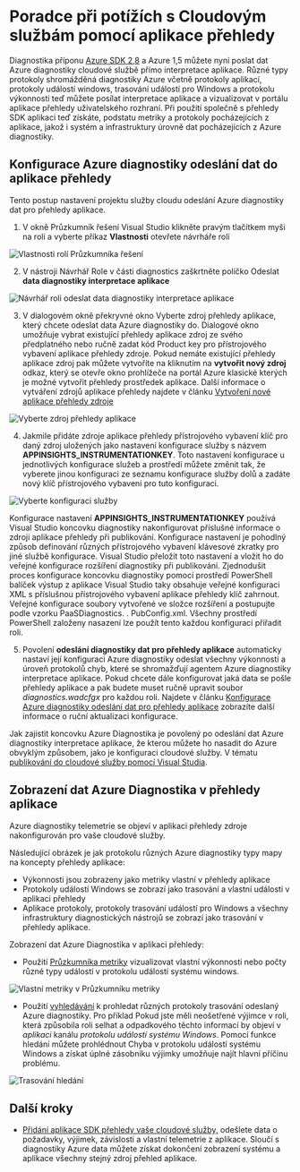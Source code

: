 <properties
   pageTitle="Poradce při potížích s Cloudovým službám pomocí aplikace přehledy | Microsoft Azure"
   description="Zjistěte, jak řešit problémy se službou cloudu pomocí aplikace přehledy proces dat z Azure diagnostiky."
   services="cloud-services"
   documentationCenter=".net"
   authors="sbtron"
   manager="timlt"
   editor="tysonn" />
<tags
   ms.service="cloud-services"
   ms.devlang="na"
   ms.topic="article"
   ms.tgt_pltfrm="na"
   ms.workload="na"
   ms.date="12/15/2015"
   ms.author="saurabh" />


# <a name="troubleshoot-cloud-services-using-application-insights"></a>Poradce při potížích s Cloudovým službám pomocí aplikace přehledy

Diagnostika příponu [Azure SDK 2,8](https://azure.microsoft.com/downloads/) a Azure 1,5 můžete nyní poslat dat Azure diagnostiky cloudové službě přímo interpretace aplikace. Různé typy protokoly shromážděná diagnostiky Azure včetně protokoly aplikací, protokoly událostí windows, trasování událostí pro Windows a protokolu výkonnosti teď můžete posílat interpretace aplikace a vizualizovat v portálu aplikace přehledy uživatelského rozhraní. Při použití společně s přehledy SDK aplikaci teď získáte, podstatu metriky a protokoly pocházejících z aplikace, jakož i systém a infrastruktury úrovně dat pocházejících z Azure diagnostiky.

## <a name="configure-azure-diagnostics-to-send-data-to-application-insights"></a>Konfigurace Azure diagnostiky odeslání dat do aplikace přehledy

Tento postup nastavení projektu služby cloudu odeslání Azure diagnostiky dat pro přehledy aplikace.

1) V okně Průzkumník řešení Visual Studio klikněte pravým tlačítkem myši na roli a vyberte příkaz **Vlastnosti** otevřete návrháře rolí

![Vlastnosti rolí Průzkumníka řešení][1]

2) V nástroji Návrhář Role v části diagnostics zaškrtněte políčko Odeslat **data diagnostiky interpretace aplikace**

![Návrhář roli odeslat data diagnostiky interpretace aplikace][2]

3) V dialogovém okně překryvné okno Vyberte zdroj přehledy aplikace, který chcete odeslat data Azure diagnostiky do. Dialogové okno umožňuje vybrat existující přehledy aplikace zdroj ze svého předplatného nebo ručně zadat kód Product key pro přístrojového vybavení aplikace přehledy zdroje. Pokud nemáte existující přehledy aplikace zdroj pak můžete vytvoříte na kliknutím na **vytvořit nový zdroj** odkaz, který se otevře okno prohlížeče na portál Azure klasické kterých je možné vytvořit přehledy prostředek aplikace. Další informace o vytváření zdrojů aplikace přehledy najdete v článku [Vytvoření nové aplikace přehledy zdroje](../application-insights/app-insights-create-new-resource.md)

![Vyberte zdroj přehledy aplikace][3]

4) Jakmile přidáte zdroje aplikace přehledy přístrojového vybavení klíč pro daný zdroj uložených jako nastavení konfigurace služby s názvem **APPINSIGHTS_INSTRUMENTATIONKEY**. Toto nastavení konfigurace u jednotlivých konfigurace služeb a prostředí můžete změnit tak, že vyberete jinou konfiguraci ze seznamu konfigurace služby dolů a zadáte nový klíč přístrojového vybavení pro tuto konfiguraci.

![Vyberte konfiguraci služby][4]

Konfigurace nastavení **APPINSIGHTS_INSTRUMENTATIONKEY** používá Visual Studio koncovku diagnostiky nakonfigurovat příslušné informace o zdroji aplikace přehledy při publikování. Konfigurace nastavení je pohodlný způsob definování různých přístrojového vybavení klávesové zkratky pro jiné službě konfigurace. Visual Studio přeložit toto nastavení a vložit ho do veřejné konfigurace rozšíření diagnostiky při publikování. Zjednodušit proces konfigurace koncovku diagnostiky pomocí prostředí PowerShell balíček výstup z aplikace Visual Studio taky obsahuje veřejné konfiguraci XML s příslušnou přístrojového vybavení aplikace přehledy klíč zahrnout. Veřejné konfigurace soubory vytvořené ve složce rozšíření a postupujte podle vzorku PaaSDiagnostics. <RoleName>. PubConfig.xml. Všechny prostředí PowerShell založeny nasazení lze použít tento každou konfiguraci přiřadit roli.

5) Povolení **odeslání diagnostiky dat pro přehledy aplikace** automaticky nastaví její konfiguraci Azure diagnostiky odeslat všechny výkonnosti a úroveň protokolů chyb, které se shromažďují agentem Azure diagnostiky interpretace aplikace. Pokud chcete dále konfigurovat jaká data se pošle přehledy aplikace a pak budete muset ručně upravit soubor *diagnostics.wadcfgx* pro každou roli. Najdete v článku [Konfigurace Azure diagnostiky odeslání dat pro přehledy aplikace](../azure-diagnostics-configure-applicationinsights.md) zobrazíte další informace o ruční aktualizaci konfigurace.

Jak zajistit koncovku Azure Diagnostika je povolený po odeslání dat Azure diagnostiky interpretace aplikace, že kterou můžete ho nasadit do Azure obvyklým způsobem, jako je konfiguraci cloudové služby. V tématu [publikování do cloudové služby pomocí Visual Studia](../vs-azure-tools-publishing-a-cloud-service.md).  

## <a name="viewing-azure-diagnostics-data-in-application-insights"></a>Zobrazení dat Azure Diagnostika v přehledy aplikace
Azure diagnostiky telemetrie se objeví v aplikaci přehledy zdroje nakonfigurován pro vaše cloudové služby.

Následující obrázek je jak protokolu různých Azure diagnostiky typy mapy na koncepty přehledy aplikace:  

-  Výkonnosti jsou zobrazeny jako metriky vlastní v přehledy aplikace
-  Protokoly událostí Windows se zobrazí jako trasování a vlastní události v aplikaci přehledy
-  Aplikace protokoly, protokoly trasování událostí pro Windows a všechny infrastruktury diagnostických nástrojů se zobrazí jako trasování v přehledy aplikace.

Zobrazení dat Azure Diagnostika v aplikaci přehledy:

- Použití [Průzkumníka metriky](../application-insights/app-insights-metrics-explorer.md) vizualizovat vlastní výkonnosti nebo počty různé typy událostí v protokolu událostí systému windows.

![Vlastní metriky v Průzkumníku metriky][5]

- Použití [vyhledávání](../application-insights/app-insights-diagnostic-search.md) k prohledat různých protokoly trasování odeslaný Azure diagnostiky. Pro příklad Pokud jste měli neošetřené výjimce v roli, která způsobila roli selhat a odpadkového těchto informací by objeví v *aplikaci* kanálu *protokolu událostí systému Windows*. Pomocí funkce hledání můžete prohlédnout Chyba v protokolu událostí systému Windows a získat úplné zásobníku výjimky umožňuje najít hlavní příčinu problému.

![Trasování hledání][6]

## <a name="next-steps"></a>Další kroky

- [Přidání aplikace SDK přehledy vaše cloudové služby,](../application-insights/app-insights-cloudservices.md) odešlete data o požadavky, výjimek, závislosti a vlastní telemetrie z aplikace. Sloučí s diagnostiky Azure data můžete získat dokončení zobrazení systému a aplikace všechny stejný zdroj přehled aplikace.  


<!--Image references-->
[1]: ./media/cloud-services-dotnet-diagnostics-applicationinsights/solution-explorer-properties.png
[2]: ./media/cloud-services-dotnet-diagnostics-applicationinsights/role-designer-sendtoappinsights.png
[3]: ./media/cloud-services-dotnet-diagnostics-applicationinsights/select-appinsights-resource.png
[4]: ./media/cloud-services-dotnet-diagnostics-applicationinsights/role-designer-appinsights-serviceconfig.png
[5]: ./media/cloud-services-dotnet-diagnostics-applicationinsights/metrics-explorer-custom-metrics.png
[6]: ./media/cloud-services-dotnet-diagnostics-applicationinsights/search-windowseventlog-error.png
